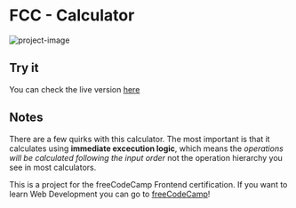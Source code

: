 # FCC - Calculator
![project-image](https://z16th-bucket.s3-us-west-1.amazonaws.com/fcc-projects/fcc-js-calculator-min.png)

## Try it
You can check the live version [here](https://xvi-lolz.github.io/fcc-js-calculator/)


## Notes
There are a few quirks with this calculator.
The most important is that it calculates using **immediate excecution logic**, which means the _operations will be calculated following the input order_ not the operation hierarchy you see in most calculators.

This is a project for the freeCodeCamp Frontend certification. If you want to learn Web Development you can go to [freeCodeCamp](https://xvi-lolz.github.io/fcc-js-calculator/)!
